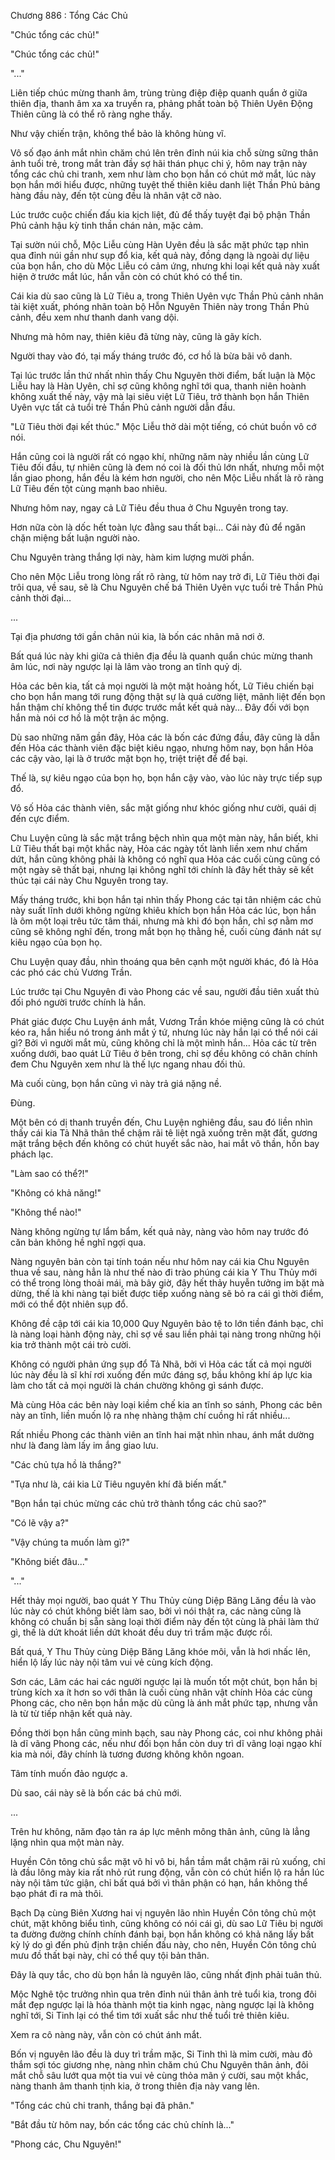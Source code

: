 




Chương 886 : Tổng Các Chủ


"Chúc tổng các chủ!"

"Chúc tổng các chủ!"

"..."

Liên tiếp chúc mừng thanh âm, trùng trùng điệp điệp quanh quẩn ở giữa thiên địa, thanh âm xa xa truyền ra, phảng phất toàn bộ Thiên Uyên Động Thiên cũng là có thể rõ ràng nghe thấy.

Như vậy chiến trận, không thể bảo là không hùng vĩ.

Vô số đạo ánh mắt nhìn chăm chú lên trên đỉnh núi kia chỗ sừng sững thân ảnh tuổi trẻ, trong mắt tràn đầy sợ hãi thán phục chi ý, hôm nay trận này tổng các chủ chi tranh, xem như làm cho bọn hắn có chút mở mắt, lúc này bọn hắn mới hiểu được, những tuyệt thế thiên kiêu danh liệt Thần Phủ bảng hàng đầu này, đến tột cùng đều là nhân vật cỡ nào.

Lúc trước cuộc chiến đấu kia kịch liệt, đủ để thấy tuyệt đại bộ phận Thần Phủ cảnh hậu kỳ tinh thần chán nản, mặc cảm.

Tại sườn núi chỗ, Mộc Liễu cùng Hàn Uyên đều là sắc mặt phức tạp nhìn qua đỉnh núi gần như sụp đổ kia, kết quả này, đồng dạng là ngoài dự liệu của bọn hắn, cho dù Mộc Liễu có cảm ứng, nhưng khi loại kết quả này xuất hiện ở trước mắt lúc, hắn vẫn còn có chút khó có thể tin.

Cái kia dù sao cũng là Lữ Tiêu a, trong Thiên Uyên vực Thần Phủ cảnh nhân tài kiệt xuất, phóng nhãn toàn bộ Hỗn Nguyên Thiên này trong Thần Phủ cảnh, đều xem như thanh danh vang dội.

Nhưng mà hôm nay, thiên kiêu đã từng này, cũng là gãy kích.

Người thay vào đó, tại mấy tháng trước đó, cơ hồ là bừa bãi vô danh.

Tại lúc trước lần thứ nhất nhìn thấy Chu Nguyên thời điểm, bất luận là Mộc Liễu hay là Hàn Uyên, chỉ sợ cũng không nghĩ tới qua, thanh niên hoành không xuất thế này, vậy mà lại siêu việt Lữ Tiêu, trở thành bọn hắn Thiên Uyên vực tất cả tuổi trẻ Thần Phủ cảnh người dẫn đầu.

"Lữ Tiêu thời đại kết thúc." Mộc Liễu thở dài một tiếng, có chút buồn vô cớ nói.

Hắn cũng coi là người rất có ngạo khí, những năm này nhiều lần cùng Lữ Tiêu đối đầu, tự nhiên cũng là đem nó coi là đối thủ lớn nhất, nhưng mỗi một lần giao phong, hắn đều là kém hơn người, cho nên Mộc Liễu nhất là rõ ràng Lữ Tiêu đến tột cùng mạnh bao nhiêu.

Nhưng hôm nay, ngay cả Lữ Tiêu đều thua ở Chu Nguyên trong tay.

Hơn nữa còn là dốc hết toàn lực đằng sau thất bại... Cái này đủ để ngăn chặn miệng bất luận người nào.

Chu Nguyên tràng thắng lợi này, hàm kim lượng mười phần.

Cho nên Mộc Liễu trong lòng rất rõ ràng, từ hôm nay trở đi, Lữ Tiêu thời đại trôi qua, về sau, sẽ là Chu Nguyên chế bá Thiên Uyên vực tuổi trẻ Thần Phủ cảnh thời đại...

...

Tại địa phương tới gần chân núi kia, là bốn các nhân mã nơi ở.

Bất quá lúc này khi giữa cả thiên địa đều là quanh quẩn chúc mừng thanh âm lúc, nơi này ngược lại là lâm vào trong an tĩnh quỷ dị.

Hỏa các bên kia, tất cả mọi người là một mặt hoảng hốt, Lữ Tiêu chiến bại cho bọn hắn mang tới rung động thật sự là quá cường liệt, mãnh liệt đến bọn hắn thậm chí không thể tin được trước mắt kết quả này... Đây đối với bọn hắn mà nói cơ hồ là một trận ác mộng.

Dù sao những năm gần đây, Hỏa các là bốn các đứng đầu, đây cũng là dẫn đến Hỏa các thành viên đặc biệt kiêu ngạo, nhưng hôm nay, bọn hắn Hỏa các cậy vào, lại là ở trước mặt bọn họ, triệt triệt để để bại.

Thế là, sự kiêu ngạo của bọn họ, bọn hắn cậy vào, vào lúc này trực tiếp sụp đổ.

Vô số Hỏa các thành viên, sắc mặt giống như khóc giống như cười, quái dị đến cực điểm.

Chu Luyện cũng là sắc mặt trắng bệch nhìn qua một màn này, hắn biết, khi Lữ Tiêu thất bại một khắc này, Hỏa các ngày tốt lành liền xem như chấm dứt, hắn cũng không phải là không có nghĩ qua Hỏa các cuối cùng cũng có một ngày sẽ thất bại, nhưng lại không nghĩ tới chính là đây hết thảy sẽ kết thúc tại cái này Chu Nguyên trong tay.

Mấy tháng trước, khi bọn hắn tại nhìn thấy Phong các tại tân nhiệm các chủ này suất lĩnh dưới không ngừng khiêu khích bọn hắn Hỏa các lúc, bọn hắn là ôm một loại trêu tức tâm thái, nhưng mà khi đó bọn hắn, chỉ sợ nằm mơ cũng sẽ không nghĩ đến, trong mắt bọn họ thằng hề, cuối cùng đánh nát sự kiêu ngạo của bọn họ.

Chu Luyện quay đầu, nhìn thoáng qua bên cạnh một người khác, đó là Hỏa các phó các chủ Vương Trần.

Lúc trước tại Chu Nguyên đi vào Phong các về sau, người đầu tiên xuất thủ đối phó người trước chính là hắn.

Phát giác được Chu Luyện ánh mắt, Vương Trần khóe miệng cũng là có chút kéo ra, hắn hiểu nó trong ánh mắt ý tứ, nhưng lúc này hắn lại có thể nói cái gì? Bởi vì người mắt mù, cũng không chỉ là một mình hắn... Hỏa các từ trên xuống dưới, bao quát Lữ Tiêu ở bên trong, chỉ sợ đều không có chân chính đem Chu Nguyên xem như là thế lực ngang nhau đối thủ.

Mà cuối cùng, bọn hắn cũng vì này trả giá nặng nề.

Đùng.

Một bên có dị thanh truyền đến, Chu Luyện nghiêng đầu, sau đó liền nhìn thấy cái kia Tả Nhã thân thể chậm rãi tê liệt ngã xuống trên mặt đất, gương mặt trắng bệch đến không có chút huyết sắc nào, hai mắt vô thần, hồn bay phách lạc.

"Làm sao có thể?!"

"Không có khả năng!"

"Không thể nào!"

Nàng không ngừng tự lẩm bẩm, kết quả này, nàng vào hôm nay trước đó căn bản không hề nghĩ ngợi qua.

Nàng nguyên bản còn tại tính toán nếu như hôm nay cái kia Chu Nguyên thua về sau, nàng hẳn là như thế nào đi trào phúng cái kia Y Thu Thủy mới có thể trong lòng thoải mái, mà bây giờ, đây hết thảy huyễn tưởng im bặt mà dừng, thế là khi nàng tại biết được tiếp xuống nàng sẽ bỏ ra cái gì thời điểm, mới có thể đột nhiên sụp đổ.

Không đề cập tới cái kia 10,000 Quy Nguyên bảo tệ to lớn tiền đánh bạc, chỉ là nàng loại hành động này, chỉ sợ về sau liền phải tại nàng trong những hội kia trở thành một cái trò cười.

Không có người phản ứng sụp đổ Tả Nhã, bởi vì Hỏa các tất cả mọi người lúc này đều là sĩ khí rơi xuống đến mức đáng sợ, bầu không khí áp lực kia làm cho tất cả mọi người là chán chường không gì sánh được.

Mà cùng Hỏa các bên này loại kiềm chế kia an tĩnh so sánh, Phong các bên này an tĩnh, liền muốn lộ ra nhẹ nhàng thậm chí cuồng hỉ rất nhiều...

Rất nhiều Phong các thành viên an tĩnh hai mặt nhìn nhau, ánh mắt dường như là đang làm lấy im ắng giao lưu.

"Các chủ tựa hồ là thắng?"

"Tựa như là, cái kia Lữ Tiêu nguyên khí đã biến mất."

"Bọn hắn tại chúc mừng các chủ trở thành tổng các chủ sao?"

"Có lẽ vậy a?"

"Vậy chúng ta muốn làm gì?"

"Không biết đâu..."

"..."

Hết thảy mọi người, bao quát Y Thu Thủy cùng Diệp Băng Lăng đều là vào lúc này có chút không biết làm sao, bởi vì nói thật ra, các nàng cũng là không có chuẩn bị sẵn sàng loại thời điểm này đến tột cùng là phải làm thứ gì, thế là dứt khoát liền dứt khoát đều duy trì trầm mặc được rồi.

Bất quá, Y Thu Thủy cùng Diệp Băng Lăng khóe môi, vẫn là hơi nhấc lên, hiển lộ lấy lúc này nội tâm vui vẻ cùng kích động.

Sơn các, Lâm các hai các người ngược lại là muốn tốt một chút, bọn hắn bị trùng kích xa ít hơn so với thân là cuối cùng nhân vật chính Hỏa các cùng Phong các, cho nên bọn hắn mặc dù cũng là ánh mắt phức tạp, nhưng vẫn là từ từ tiếp nhận kết quả này.

Đồng thời bọn hắn cũng minh bạch, sau này Phong các, coi như không phải là dĩ vãng Phong các, nếu như đối bọn hắn còn duy trì dĩ vãng loại ngạo khí kia mà nói, đây chính là tương đương không khôn ngoan.

Tâm tính muốn đảo ngược a.

Dù sao, cái này sẽ là bốn các bá chủ mới.

...

Trên hư không, năm đạo tản ra áp lực mênh mông thân ảnh, cũng là lẳng lặng nhìn qua một màn này.

Huyền Côn tông chủ sắc mặt vô hỉ vô bi, hắn tầm mắt chậm rãi rủ xuống, chỉ là đầu lông mày kia rất nhỏ rút rung động, vẫn còn có chút hiển lộ ra hắn lúc này nội tâm tức giận, chỉ bất quá bởi vì thân phận có hạn, hắn không thể bạo phát đi ra mà thôi.

Bạch Dạ cùng Biên Xương hai vị nguyên lão nhìn Huyền Côn tông chủ một chút, mặt không biểu tình, cũng không có nói cái gì, dù sao Lữ Tiêu bị người ta đường đường chính chính đánh bại, bọn hắn không có khả năng lấy bất kỳ lý do gì đến phủ định trận chiến đấu này, cho nên, Huyền Côn tông chủ mưu đồ thất bại này, chỉ có thể quy tội bản thân.

Đây là quy tắc, cho dù bọn hắn là nguyên lão, cũng nhất định phải tuân thủ.

Mộc Nghê tộc trưởng nhìn qua trên đỉnh núi thân ảnh trẻ tuổi kia, trong đôi mắt đẹp ngược lại là hóa thành một tia kinh ngạc, nàng ngược lại là không nghĩ tới, Si Tinh lại có thể tìm tới xuất sắc như thế tuổi trẻ thiên kiêu.

Xem ra cô nàng này, vẫn còn có chút ánh mắt.

Bốn vị nguyên lão đều là duy trì trầm mặc, Si Tinh thì là mỉm cười, màu đỏ thắm sợi tóc giương nhẹ, nàng nhìn chăm chú Chu Nguyên thân ảnh, đôi mắt chỗ sâu lướt qua một tia vui vẻ cùng thỏa mãn ý cười, sau một khắc, nàng thanh âm thanh tịnh kia, ở trong thiên địa này vang lên.

"Tổng các chủ chi tranh, thắng bại đã phân."

"Bắt đầu từ hôm nay, bốn các tổng các chủ chính là..."

"Phong các, Chu Nguyên!"




